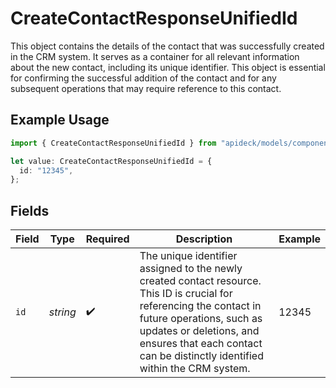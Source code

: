 # CreateContactResponseUnifiedId

This object contains the details of the contact that was successfully created in the CRM system. It serves as a container for all relevant information about the new contact, including its unique identifier. This object is essential for confirming the successful addition of the contact and for any subsequent operations that may require reference to this contact.

## Example Usage

```typescript
import { CreateContactResponseUnifiedId } from "apideck/models/components";

let value: CreateContactResponseUnifiedId = {
  id: "12345",
};
```

## Fields

| Field                                                                                                                                                                                                                                                      | Type                                                                                                                                                                                                                                                       | Required                                                                                                                                                                                                                                                   | Description                                                                                                                                                                                                                                                | Example                                                                                                                                                                                                                                                    |
| ---------------------------------------------------------------------------------------------------------------------------------------------------------------------------------------------------------------------------------------------------------- | ---------------------------------------------------------------------------------------------------------------------------------------------------------------------------------------------------------------------------------------------------------- | ---------------------------------------------------------------------------------------------------------------------------------------------------------------------------------------------------------------------------------------------------------- | ---------------------------------------------------------------------------------------------------------------------------------------------------------------------------------------------------------------------------------------------------------- | ---------------------------------------------------------------------------------------------------------------------------------------------------------------------------------------------------------------------------------------------------------- |
| `id`                                                                                                                                                                                                                                                       | *string*                                                                                                                                                                                                                                                   | :heavy_check_mark:                                                                                                                                                                                                                                         | The unique identifier assigned to the newly created contact resource. This ID is crucial for referencing the contact in future operations, such as updates or deletions, and ensures that each contact can be distinctly identified within the CRM system. | 12345                                                                                                                                                                                                                                                      |
